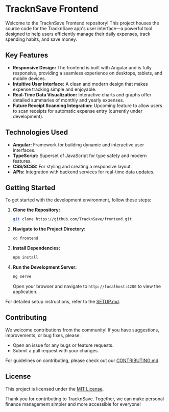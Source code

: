 
# TracknSave Frontend

Welcome to the TracknSave Frontend repository! This project houses the source code for the TracknSave app's user interface—a powerful tool designed to help users efficiently manage their daily expenses, track spending habits, and save money.

## Key Features

- **Responsive Design:** The frontend is built with Angular and is fully responsive, providing a seamless experience on desktops, tablets, and mobile devices.
- **Intuitive User Interface:** A clean and modern design that makes expense tracking simple and enjoyable.
- **Real-Time Data Visualization:** Interactive charts and graphs offer detailed summaries of monthly and yearly expenses.
- **Future Receipt Scanning Integration:** Upcoming feature to allow users to scan receipts for automatic expense entry (currently under development).

## Technologies Used

- **Angular:** Framework for building dynamic and interactive user interfaces.
- **TypeScript:** Superset of JavaScript for type safety and modern features.
- **CSS/SCSS:** For styling and creating a responsive layout.
- **APIs:** Integration with backend services for real-time data updates.

## Getting Started

To get started with the development environment, follow these steps:

1. **Clone the Repository:**
   ```bash
   git clone https://github.com/TracknSave/frontend.git
   ```
   
2. **Navigate to the Project Directory:**
   ```bash
   cd frontend
   ```

3. **Install Dependencies:**
   ```bash
   npm install
   ```

4. **Run the Development Server:**
   ```bash
   ng serve
   ```
   Open your browser and navigate to `http://localhost:4200` to view the application.

For detailed setup instructions, refer to the [SETUP.md](link-to-setup-guide).

## Contributing

We welcome contributions from the community! If you have suggestions, improvements, or bug fixes, please:

- Open an issue for any bugs or feature requests.
- Submit a pull request with your changes.

For guidelines on contributing, please check out our [CONTRIBUTING.md](link-to-contributing-guide).

## License

This project is licensed under the [MIT License](link-to-license).

Thank you for contributing to TracknSave. Together, we can make personal finance management simpler and more accessible for everyone!
